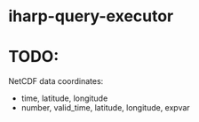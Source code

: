# iharp-query-executor

# TODO:
NetCDF data coordinates:
- time, latitude, longitude
- number, valid_time, latitude, longitude, expvar

